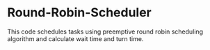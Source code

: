 # Round-Robin-Scheduler
  This code schedules tasks using preemptive round robin scheduling algorithm and calculate wait time and turn time.
